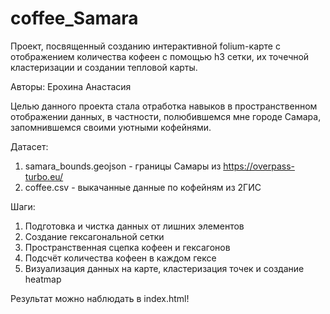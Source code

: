 # coffee_Samara
Проект, посвященный созданию интерактивной folium-карте с отображением количества кофеен с помощью h3 сетки, их точечной кластеризации и создании тепловой карты.

Авторы: Ерохина Анастасия

Целью данного проекта стала отработка навыков в пространственном отображении данных, в частности, полюбившемся мне городе Самара, запомнившемся своими уютными кофейнями.

  Датасет:
1. samara_bounds.geojson - границы Самары из https://overpass-turbo.eu/
2. coffee.csv - выкачанные данные по кофейням из 2ГИС

  Шаги:
1. Подготовка и чистка данных от лишних элементов
2. Создание гексагональной сетки
3. Пространственная сцепка кофеен и гексагонов
4. Подсчёт количества кофеен в каждом гексе
5. Визуализация данных на карте, кластеризация точек и создание heatmap

Результат можно наблюдать в index.html!
